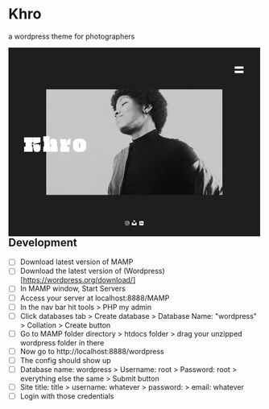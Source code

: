 # Khro

a wordpress theme for photographers

<img align="left" alt="Wordpress Theme Thumbnail" width="500px" src="https://raw.githubusercontent.com/loreleim/khro/main/screenshot.png" />

## Development

- [ ] Download latest version of MAMP
- [ ] Download the latest version of (Wordpress)[https://wordpress.org/download/]
- [ ] In MAMP window, Start Servers
- [ ] Access your server at localhost:8888/MAMP
- [ ] In the nav bar hit tools > PHP my admin
- [ ] Click databases tab > Create database > Database Name: "wordpress" > Collation > Create button
- [ ] Go to MAMP folder directory > htdocs folder > drag your unzipped wordpress folder in there
- [ ] Now go to http://localhost:8888/wordpress
- [ ] The config should show up
- [ ] Database name: wordpress > Username: root > Password: root > everything else the same > Submit button
- [ ] Site title: title > username: whatever > password: > email: whatever
- [ ] Login with those credentials
